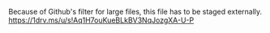 Because of Github's filter for large files, this file has to be staged externally.
https://1drv.ms/u/s!Aq1H7ouKueBLkBV3NqJozgXA-U-P
